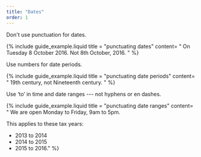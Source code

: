 ```yaml
---
title: "Dates"
order: 1
---
```


Don't use punctuation for dates.

{% include guide_example.liquid
  title = "punctuating dates"
  content= "
On Tuesday 8 October 2016. Not 8th October, 2016.
"
%}

Use numbers for date periods.

{% include guide_example.liquid
  title = "punctuating date periods"
  content= "
19th century, not Nineteenth century.
"
%}

Use ‘to’ in time and date ranges --- not hyphens or en dashes.

{% include guide_example.liquid
  title = "punctuating date ranges"
  content= "
We are open Monday to Friday, 9am to 5pm.

This applies to these tax years:
- 2013 to 2014
- 2014 to 2015
- 2015 to 2016."
%}
